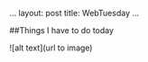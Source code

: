 ...
layout: post
title: WebTuesday
...

<!-- How to use H1-6 Headers -->
##Things I have to do today

<!-- How to add pictures -->
![alt text](url to image)
